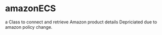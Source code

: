 # amazonECS
a Class to connect and retrieve Amazon product details 
Depriciated due to amazon policy change.
